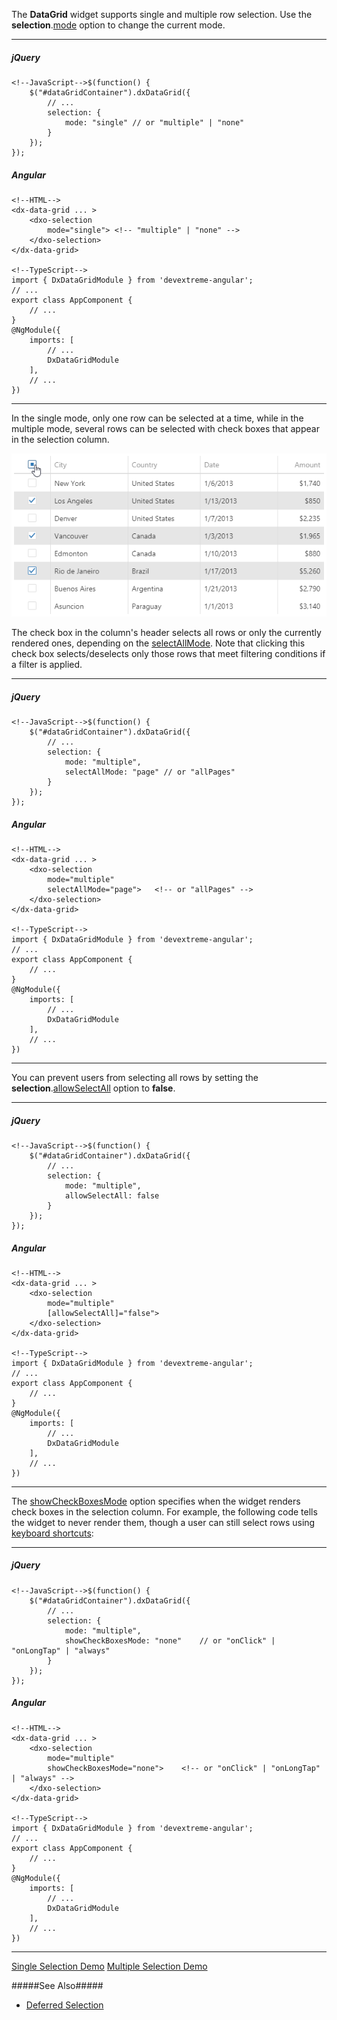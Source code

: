The **DataGrid** widget supports single and multiple row selection. Use the **selection**.[mode](/api-reference/10%20UI%20Widgets/GridBase/1%20Configuration/selection/mode.md '/Documentation/ApiReference/UI_Widgets/dxDataGrid/Configuration/selection/#mode') option to change the current mode.

---
##### jQuery

    <!--JavaScript-->$(function() {
        $("#dataGridContainer").dxDataGrid({
            // ...
            selection: {
                mode: "single" // or "multiple" | "none"
            }
        });
    });

##### Angular
    
    <!--HTML-->
    <dx-data-grid ... >
        <dxo-selection
            mode="single"> <!-- "multiple" | "none" -->
        </dxo-selection>
    </dx-data-grid>

    <!--TypeScript-->
    import { DxDataGridModule } from 'devextreme-angular';
    // ...
    export class AppComponent {
        // ...
    }
    @NgModule({
        imports: [
            // ...
            DxDataGridModule
        ],
        // ...
    })
    
---

In the single mode, only one row can be selected at a time, while in the multiple mode, several rows can be selected with check boxes that appear in the selection column.


![DevExtreme HTML5 JavaScript jQuery Angular Knockout Widget DataGrid Sorting](/images/DataGrid/selection.png)

The check box in the column's header selects all rows or only the currently rendered ones, depending on the [selectAllMode](/api-reference/10%20UI%20Widgets/dxDataGrid/1%20Configuration/selection/selectAllMode.md '/Documentation/ApiReference/UI_Widgets/dxDataGrid/Configuration/selection/#selectAllMode'). Note that clicking this check box selects/deselects only those rows that meet filtering conditions if a filter is applied.

---

##### jQuery

    <!--JavaScript-->$(function() {
        $("#dataGridContainer").dxDataGrid({
            // ...
            selection: {
                mode: "multiple",
                selectAllMode: "page" // or "allPages"
            }
        });
    });

##### Angular

    <!--HTML-->
    <dx-data-grid ... >
        <dxo-selection
            mode="multiple"
            selectAllMode="page">   <!-- or "allPages" -->
        </dxo-selection>
    </dx-data-grid>

    <!--TypeScript-->
    import { DxDataGridModule } from 'devextreme-angular';
    // ...
    export class AppComponent {
        // ...
    }
    @NgModule({
        imports: [
            // ...
            DxDataGridModule
        ],
        // ...
    })

---

You can prevent users from selecting all rows by setting the **selection**.[allowSelectAll](/api-reference/10%20UI%20Widgets/GridBase/1%20Configuration/selection/allowSelectAll.md '/Documentation/ApiReference/UI_Widgets/dxDataGrid/Configuration/selection/#allowSelectAll') option to **false**.

---
##### jQuery

    <!--JavaScript-->$(function() {
        $("#dataGridContainer").dxDataGrid({
            // ...
            selection: {
                mode: "multiple",
                allowSelectAll: false
            }
        });
    });

##### Angular
    
    <!--HTML-->
    <dx-data-grid ... >
        <dxo-selection
            mode="multiple"
            [allowSelectAll]="false">
        </dxo-selection>
    </dx-data-grid>

    <!--TypeScript-->
    import { DxDataGridModule } from 'devextreme-angular';
    // ...
    export class AppComponent {
        // ...
    }
    @NgModule({
        imports: [
            // ...
            DxDataGridModule
        ],
        // ...
    })
    
---

The [showCheckBoxesMode](/api-reference/10%20UI%20Widgets/dxDataGrid/1%20Configuration/selection/showCheckBoxesMode.md '/Documentation/ApiReference/UI_Widgets/dxDataGrid/Configuration/selection/#showCheckBoxesMode') option specifies when the widget renders check boxes in the selection column. For example, the following code tells the widget to never render them, though a user can still select rows using [keyboard shortcuts](/concepts/05%20Widgets/DataGrid/75%20Keyboard%20Support.md '/Documentation/Guide/Widgets/DataGrid/Keyboard_Support/'):

---
##### jQuery

    <!--JavaScript-->$(function() {
        $("#dataGridContainer").dxDataGrid({
            // ...
            selection: {
                mode: "multiple",
                showCheckBoxesMode: "none"    // or "onClick" | "onLongTap" | "always" 
            }
        });
    });

##### Angular
    
    <!--HTML-->
    <dx-data-grid ... >
        <dxo-selection
            mode="multiple"
            showCheckBoxesMode="none">    <!-- or "onClick" | "onLongTap" | "always" -->
        </dxo-selection>
    </dx-data-grid>

    <!--TypeScript-->
    import { DxDataGridModule } from 'devextreme-angular';
    // ...
    export class AppComponent {
        // ...
    }
    @NgModule({
        imports: [
            // ...
            DxDataGridModule
        ],
        // ...
    })
    
---

<a href="/Demos/WidgetsGallery/Demo/DataGrid/RowSelection/jQuery/Light/" class="button orange small fix-width-155" target="_blank">Single Selection Demo</a>
<a href="/Demos/WidgetsGallery/Demo/DataGrid/MultipleRecordSelectionModes/jQuery/Light/" class="button orange small fix-width-155" target="_blank">Multiple Selection Demo</a>

#####See Also#####
- [Deferred Selection](/concepts/05%20Widgets/DataGrid/10%20Enhance%20Performance%20on%20Large%20Datasets/030%20Deferred%20Selection.md '/Documentation/Guide/Widgets/DataGrid/Enhance_Performance_on_Large_Datasets/#Deferred_Selection')
